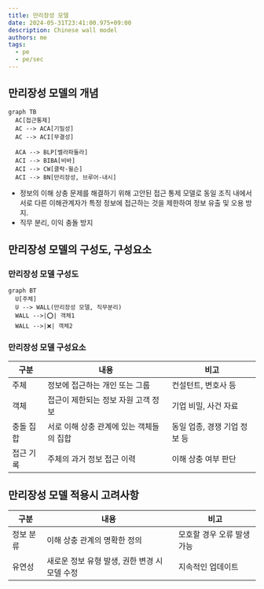 ```yaml
---
title: 만리장성 모델
date: 2024-05-31T23:41:00.975+09:00
description: Chinese wall model
authors: me
tags:
  - pe
  - pe/sec
---
```


## 만리장성 모델의 개념

```mermaid
graph TB
  AC[접근통제]
  AC --> ACA[기밀성]
  AC --> ACI[무결성]

  ACA --> BLP[벨라파둘라]
  ACI --> BIBA[비바]
  ACI --> CW[클락-윌슨]
  ACI --> BN[만리장성, 브루어-내시]
```

- 정보의 이해 상충 문제를 해결하기 위해 고안된 접근 통제 모델로 동일 조직 내에서 서로 다른 이해관계자가 특정 정보에 접근하는 것을 제한하여 정보 유출 및 오용 방지.
- 직무 분리, 이익 충돌 방지

## 만리장성 모델의 구성도, 구성요소

### 만리장성 모델 구성도

```mermaid
graph BT
  U[주체]
  U --> WALL(만리장성 모델, 직무분리)
  WALL -->|⭕️| 객체1
  WALL -->|❌| 객체2
```

### 만리장성 모델 구성요소

| 구분      | 내용                                     | 비고                         |
| --------- | ---------------------------------------- | ---------------------------- |
| 주체      | 정보에 접근하는 개인 또는 그룹           | 컨설턴트, 변호사 등          |
| 객체      | 접근이 제한되는 정보 자원 고객 정보      | 기업 비밀, 사건 자료         |
| 충돌 집합 | 서로 이해 상충 관계에 있는 객체들의 집합 | 동일 업종, 경쟁 기업 정보 등 |
| 접근 기록 | 주체의 과거 정보 접근 이력               | 이해 상충 여부 판단          |

## 만리장성 모델 적용시 고려사항

| 구분      | 내용                                          | 비고                       |
| --------- | --------------------------------------------- | -------------------------- |
| 정보 분류 | 이해 상충 관계의 명확한 정의                  | 모호할 경우 오류 발생 가능 |
| 유연성    | 새로운 정보 유형 발생, 권한 변경 시 모델 수정 | 지속적인 업데이트          |
